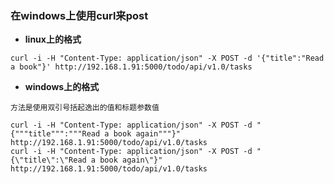 ### 在windows上使用curl来post
- **linux上的格式**
```
curl -i -H "Content-Type: application/json" -X POST -d '{"title":"Read a book"}' http://192.168.1.91:5000/todo/api/v1.0/tasks
```
- **windows上的格式**

`方法是使用双引号括起逸出的值和标题参数值 `
```
curl -i -H "Content-Type: application/json" -X POST -d "{"""title""":"""Read a book again"""}" http://192.168.1.91:5000/todo/api/v1.0/tasks
curl -i -H "Content-Type: application/json" -X POST -d "{\"title\":\"Read a book again\"}" http://192.168.1.91:5000/todo/api/v1.0/tasks
```
